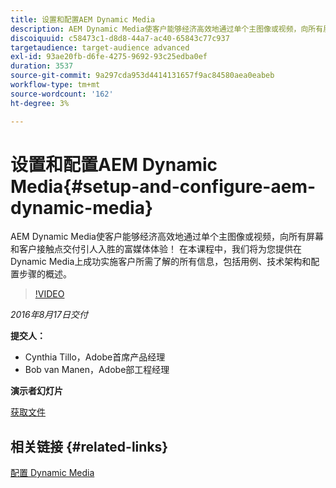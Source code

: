 ```yaml
---
title: 设置和配置AEM Dynamic Media
description: AEM Dynamic Media使客户能够经济高效地通过单个主图像或视频，向所有屏幕和客户接触点交付引人入胜的富媒体体验！  在本课程中，我们将为您提供在Dynamic Media上成功实施客户所需了解的所有信息，包括用例、技术架构和配置步骤的概述。
discoiquuid: c58473c1-d8d8-44a7-ac40-65843c77c937
targetaudience: target-audience advanced
exl-id: 93ae20fb-d6fe-4275-9692-93c25edba0ef
duration: 3537
source-git-commit: 9a297cda953d4414131657f9ac84580aea0eabeb
workflow-type: tm+mt
source-wordcount: '162'
ht-degree: 3%

---
```


# 设置和配置AEM Dynamic Media{#setup-and-configure-aem-dynamic-media}

AEM Dynamic Media使客户能够经济高效地通过单个主图像或视频，向所有屏幕和客户接触点交付引人入胜的富媒体体验！  在本课程中，我们将为您提供在Dynamic Media上成功实施客户所需了解的所有信息，包括用例、技术架构和配置步骤的概述。

>[!VIDEO](https://video.tv.adobe.com/v/19297/?quality=9)

*2016年8月17日交付*

**提交人：**

* Cynthia Tillo，Adobe首席产品经理
* Bob van Manen，Adobe部工程经理

**演示者幻灯片**

[获取文件](assets/aemgems-081716-dynamic-media-configuration.pdf)

## 相关链接 {#related-links}

[配置 Dynamic Media](https://docs.adobe.com/docs/en/aem/6-2/administer/content/dynamic-media/config-dynamic.html)

<!--
[Get back to the Overview](https://helpx.adobe.com/experience-manager/kt/eseminars/gems/aem-index.html)
-->
